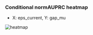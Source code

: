 ### Conditional normAUPRC heatmap

- X: eps_current, Y: gap_mu

![heatmap](/home/elicer/project_0814_2/results/20250820-114041/holdout/conditional_heatmap_eps_current_vs_gap_mu.png)
